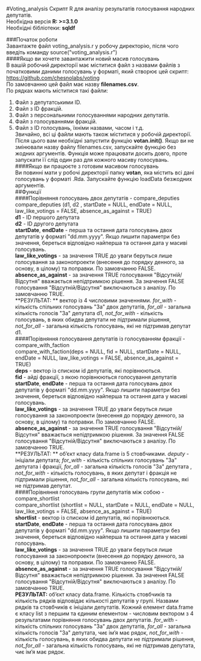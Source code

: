 #Voting_analysis
Скрипт R для аналізу результатів голосування народних депутатів.  
Необхідна версія **R: >=3.1.0**  
Необхідні бібліотеки: **sqldf**  

###Початок роботи  
Завантажте файл voting_analysis.r у робочу директорію, після чого введіть команду source("voting_analysis.r")  
####Якщо ви хочете завантажити новий масив голосувань  
В вашій робочий директорії має міститися файл з назвами файлів з початковими даними голосувань  у форматі, який створює цей скрипт:   
https://github.com/chesnolabs/voting  
По замовчанню цей файл має назву **filenames.csv**.   
По рядках мають міститися такі файли: 
1. Файл з депутатськими ID.  
2. Файл з ID фракцій.  
3. Файл з персональними голосуваннями народних депутатів.  
4. Файл з голосуваннями фракцій.  
5. Файл з ID голосувань, їхніми назвами, часом і т.д.  
Звичайно, всі ці файли мають також міститися у робочій директорії.  
Після цього вам необхідні запустити функцію **votan.init()**. Якщо ви не змінювали назву файлу filenames.csv, запускайте функцію без жодних аргументів. Функція може працювати досить довго, проте запускати її слід один раз для кожного масиву голосувань.  
####Якщо ви працюєте з готовим масивом голосувань  
Ви повинні мати у робочі директорії папку **votan**, яка містить всі дані голосувань у форматі .Rda. Запускайте функцію loadData безжодних аргументів.  
##Функції  
####Порівняння голосувань двох депутатів - compare_deputies  
compare_deputies (d1, d2 , startDate = NULL, endDate = NULL, law_like_votings = FALSE, absence_as_against = TRUE)  
**d1** - ID першого депутата  
**d2** - ID другого депутата  
**startDate**, **endDate** - перша та остання дата голосувань двох депутатів у форматі "dd.mm.yyyy". Якщо лишити параметри без значення, береться відповідно найперша та остання дата у масиві голосувань.   
**law_like_votings** - за значення TRUE до уваги беруться лише голосування за законопроекти (внесення до порядку денного, за основу, в цілому) та поправки. По замовчанню FALSE.  
**absence_as_against** - за значення TRUE голосування "Відсутній/Відсутня" вважається непідтримкою рішення. За значення FALSE голосування "Відсутній/Відсутня" виключаються з аналізу. По замовчанню TRUE.  
**РЕЗУЛЬТАТ: ** вектор із 4 числовими значеннями. *for_with* - кількість спільних голосувань "За" двох депутатів, *for_all* - загальна кількість голосів "За" депутата d1, *not_for_with* - кількість голосувань, в яких обидва депутати не підтримали рішення, *not_for_all* - загальна кількість голосувань, які не підтримав депутат d1.  
####Порівняння голосування депутатів із голосуванням фракції - compare_with_faction  
compare_with_faction(deps = NULL, fid = NULL, startDate = NULL, endDate = NULL, law_like_votings = FALSE, absence_as_against = TRUE)  
**deps** - вектор із списком id депутатів, які порівнюються.  
**fid** - айді фракції, з якою порівнюються голосування депутатів  
**startDate**, **endDate** - перша та остання дата голосувань двох депутатів у форматі "dd.mm.yyyy". Якщо лишити параметри без значення, береться відповідно найперша та остання дата у масиві голосувань.   
**law_like_votings** - за значення TRUE до уваги беруться лише голосування за законопроекти (внесення до порядку денного, за основу, в цілому) та поправки. По замовчанню FALSE.  
**absence_as_against** - за значення TRUE голосування "Відсутній/Відсутня" вважається непідтримкою рішення. За значення FALSE голосування "Відсутній/Відсутня" виключаються з аналізу. По замовчанню TRUE.  
**РЕЗУЛЬТАТ: ** об’єкт класу data.frame із 5 стовбчиками. *deputy* - ініціали депутата;  *for_with* - кількість спільних голосувань "За" депутата і фракції, *for_all* - загальна кількість голосів "За" депутата , *not_for_with* - кількість голосувань, в яких депутат і фракція не підтримали рішення, *not_for_all* - загальна кількість голосувань, які не підтримав депутат.  
####Порівняння голосувань групи депутатів між собою - compare_shortlist  
compare_shortlist (shortlist = NULL, startDate = NULL, endDate = NULL, law_like_votings = FALSE, absence_as_against = TRUE)  
**shortlist** - вектор із списком id депутатів, які порівнюються.  
**startDate**, **endDate** - перша та остання дата голосувань двох депутатів у форматі "dd.mm.yyyy". Якщо лишити параметри без значення, береться відповідно найперша та остання дата у масиві голосувань.  
**law_like_votings** - за значення TRUE до уваги беруться лише голосування за законопроекти (внесення до порядку денного, за основу, в цілому) та поправки. По замовчанню FALSE.  
**absence_as_against** - за значення TRUE голосування "Відсутній/Відсутня" вважається непідтримкою рішення. За значення FALSE голосування "Відсутній/Відсутня" виключаються з аналізу. По замовчанню TRUE.  
**РЕЗУЛЬТАТ:** об’єкт класу data.frame. Кількість стовбчиків та кількість рядків відповідає кількості депутатів у групі. Назвами рядків та стовбчиків є ініціали депутатів. Кожний елемент data.frame є класу list з першим та єдиним елементом - числовим вектором з 4 результатами порівняння голосувань двох депутатів.   *for_with* - кількість спільних голосувань "За" двох депутатів, *for_all* - загальна кількість голосів "За" депутата, чиє ім’я має рядок, *not_for_with* - кількість голосувань, в яких обидва депутати не підтримали рішення, *not_for_all* - загальна кількість голосувань, які не підтримав депутата, чиє ім’я має рядок.  
